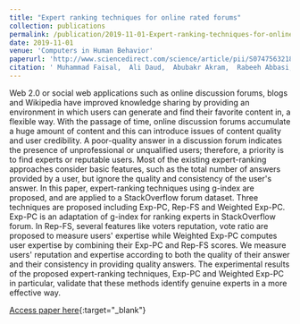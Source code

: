 ```yaml
---
title: "Expert ranking techniques for online rated forums"
collection: publications
permalink: /publication/2019-11-01-Expert-ranking-techniques-for-online-rated-forums
date: 2019-11-01
venue: 'Computers in Human Behavior'
paperurl: 'http://www.sciencedirect.com/science/article/pii/S0747563218302905'
citation: ' Muhammad Faisal,  Ali Daud,  Abubakr Akram,  Rabeeh Abbasi,  Naif Aljohani,  Irfan Mehmood, &quot;Expert ranking techniques for online rated forums.&quot; Computers in Human Behavior, 2019.'
---
```

Web 2.0 or social web applications such as online discussion forums, blogs and Wikipedia have improved knowledge sharing by providing an environment in which users can generate and find their favorite content in, a flexible way. With the passage of time, online discussion forums accumulate a huge amount of content and this can introduce issues of content quality and user credibility. A poor-quality answer in a discussion forum indicates the presence of unprofessional or unqualified users; therefore, a priority is to find experts or reputable users. Most of the existing expert-ranking approaches consider basic features, such as the total number of answers provided by a user, but ignore the quality and consistency of the user&apos;s answer. In this paper, expert-ranking techniques using g-index are proposed, and are applied to a StackOverflow forum dataset. Three techniques are proposed including Exp-PC, Rep-FS and Weighted Exp-PC. Exp-PC is an adaptation of g-index for ranking experts in StackOverflow forum. In Rep-FS, several features like voters reputation, vote ratio are proposed to measure users&apos; expertise while Weighted Exp-PC computes user expertise by combining their Exp-PC and Rep-FS scores. We measure users&apos; reputation and expertise according to both the quality of their answer and their consistency in providing quality answers. The experimental results of the proposed expert-ranking techniques, Exp-PC and Weighted Exp-PC in particular, validate that these methods identify genuine experts in a more effective way.

[Access paper here](http://www.sciencedirect.com/science/article/pii/S0747563218302905){:target="_blank"}
